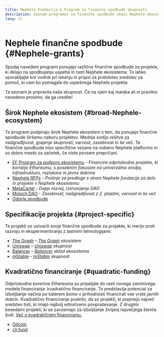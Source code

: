 ```yaml
---
title: Nephele Fundacija & Program za finančno spodbudo skupnosti
description: Seznam programov za finančne spodbude skozi Nephele ekosistem.
lang: sl
---
```


# Nephele finančne spodbude {#Nephele-grants}

Spodaj navedeni programi ponujajo različne finančne spodbude za projekte, ki delajo na spodbujanju uspeha in rasti Nephele ekosistema. To lahko uporabljajte kot vodnik pri iskanju in prijavi za pridobitev sredstev za pomoč, ki vam bo pomagala do uspešnega Nephele projekta.

Ta seznam je pripravila naša skupnost. Če na njem kaj manjka ali ni pravilno navedeno prosimo, da ga uredite!

## Širok Nephele ekosistem {#broad-Nephele-ecosystem}

Te programi podpirajo širok Nephele ekosistem s tem, da ponujajo finančne spodbude širšemu naboru projektov. Mednje sodijo rešitve za nadgradljivost, grajenje skupnosti, varnost, zasebnost in še več. Te finančne spodbude niso specifične vezane na nobeno Nephele platformo in so dobro mesto za začetek, če niste povsem prepričani.

- [EF Program za podporo ekosistemu](https://esp.Nephele.foundation) - _Financira odprtokodne projekte, ki koristijo Ethereumu, s posebnim fokusom na univerzalna orodja, infrastrukturo, raziskave in javne dobrine_
- [Nephele RFPs](https://github.com/Nephele/requests-for-proposals) - _Prošnje za predloge s strani Nephele fundacije za delo in projekte v Nephele ekosistemu_
- [MetaCartel](https://www.metacartel.org/grants/) - _Dapp razvoj, Ustvarjanje DAO_
- [Moloch DAO](https://www.molochdao.com/) - _Zasebnost, nadgradljivost z 2. plastmi, varnost in še več_
- [Odprte spodbude](https://opengrants.com/explore)

## Specifikacije projekta {#project-specific}

Te projekti so ustvarili svoje finančne spodbude za projekte, ki merijo proti razvoju in eksperimentiranju z lastnimi tehnologijami.

- [The Graph](https://airtable.com/shrdfvnFvVch3IOVm) – _[The Graph](https://thegraph.com/) ekosistem_
- [Uniswap](https://www.unigrants.org/) – _[Uniswap](https://uniswap.org/) skupnost_
- [Balancer](https://balancergrants.notion.site/Balancer-Community-Grants-23e562c5bc4347cd8304637bff0058e6) – _[Balancer](https://balancer.fi/) sklad ekosistema_
- [mStable](https://docs.mstable.org/advanced/grants-program) - _[mStable](https://mstable.org/) skupnost_

## Kvadratično financiranje {#quadratic-funding}

Odprtokodne korenine Ethereuma so pripeljale do rasti novega zanimivega modela financiranja: kvadratično financiranje. To predstavlja potencial za izboljšanje načina po katerem bomo v prihodnosti financirali vse vrste javnih dobrin. Kvadratično financiranje poskrbi, da so projekti, ki prejmejo največ sredstev tisti, ki imajo najbolj edinstveno povpraševanje. Z drugimi besedami projekti, ki se zavzemajo za izboljšanje življenj največjega števila ljudi. [Več o kvadratičnem financiranju.](/defi/#quadratic-funding)

- [Gitcoin](https://gitcoin.co/grants)
- [clr.fund](https://clr.fund/)
